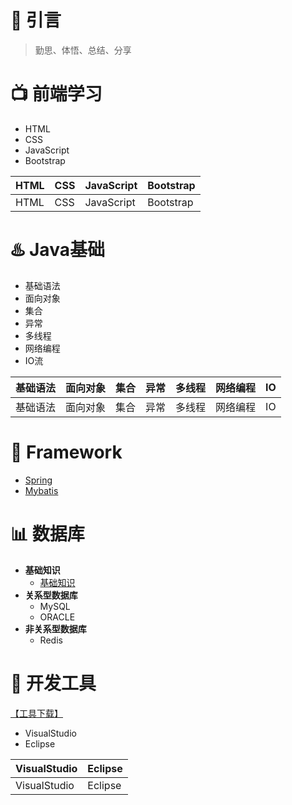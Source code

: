 # :star2: 引言
> 勤思、体悟、总结、分享


# :tv: 前端学习
- HTML
- CSS
- JavaScript
- Bootstrap

HTML|CSS|JavaScript|Bootstrap
--|--|--|--
HTML|CSS|JavaScript|Bootstrap


# :hotsprings: Java基础
- 基础语法
- 面向对象
- 集合
- 异常
- 多线程
- 网络编程
- IO流

基础语法|面向对象|集合|异常|多线程|网络编程|IO
--|--|--|--|--|--|--
基础语法|面向对象|集合|异常|多线程|网络编程|IO


# :briefcase: Framework
- [Spring](https://blog.csdn.net/wyd288/article/details/84305345)
- [Mybatis](https://github.com/wyd288/fan1111/blob/master/src/Mybatis.md)


# :bar_chart: 数据库
- **基础知识**
  - [基础知识](https://github.com/wyd288/fan1111/blob/master/src/DataBase.md)
- **关系型数据库**
  - MySQL
  - ORACLE
- **非关系型数据库**
  - Redis


# :clap: 开发工具
[【工具下载】](http://www.baidu.com)
- VisualStudio
- Eclipse

VisualStudio|Eclipse
--|--
VisualStudio|Eclipse

